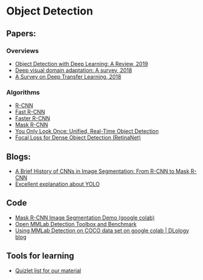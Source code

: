 # Object Detection
## Papers:
### Overviews
* [Object Detection with Deep Learning: A Review, 2019](https://arxiv.org/pdf/1807.05511.pdf?fbclid=IwAR2tXY7WYxw-W3OId0QfiSFDTURJ7WbivR7ARnT2wLTi00aw0KVwg93P2Zg)
* [Deep visual domain adaptation: A survey, 2018](https://arxiv.org/pdf/1802.03601.pdf)
* [A Survey on Deep Transfer Learning, 2018](https://arxiv.org/pdf/1808.01974.pdf)
### Algorithms
* [R-CNN](https://arxiv.org/abs/1311.2524)
* [Fast R-CNN](https://arxiv.org/abs/1504.08083)
* [Faster R-CNN](https://arxiv.org/abs/1506.01497)
* [Mask R-CNN](https://arxiv.org/abs/1703.06870)
* [You Only Look Once: Unified, Real-Time Object Detection](https://arxiv.org/abs/1506.02640)
* [Focal Loss for Dense Object Detection
 (RetinaNet)](http://openaccess.thecvf.com/content_ICCV_2017/papers/Lin_Focal_Loss_for_ICCV_2017_paper.pdf)  

## Blogs:
* [A Brief History of CNNs in Image Segmentation: From R-CNN to Mask R-CNN](https://blog.athelas.com/a-brief-history-of-cnns-in-image-segmentation-from-r-cnn-to-mask-r-cnn-34ea83205de4)
* [Excellent explanation about YOLO](https://hackernoon.com/understanding-yolo-f5a74bbc7967?sa=X&ved=2ahUKEwjM1taQ8_PmAhVjoFwKHdRnAYsQFnoECAsQAg)

## Code
* [Mask R-CNN Image Segmentation Demo (google colab)](https://colab.research.google.com/github/tensorflow/tpu/blob/master/models/official/mask_rcnn/mask_rcnn_demo.ipynb#scrollTo=t_iHs_wm2Mhh)
* [Open MMLab Detection Toolbox and Benchmark](https://github.com/open-mmlab/mmdetection)
* [Using MMLab Detection on COCO data set on google colab | DLology blog](https://colab.research.google.com/github/Tony607/mmdetection_instance_segmentation_demo/blob/master/mmdetection_train_custom_coco_data_segmentation.ipynb#scrollTo=An830Vi4rMz6)
## Tools for learning
* [Quizlet list for our material](https://quizlet.com/_89f5ci?x=1qqt&i=20rwt5)
